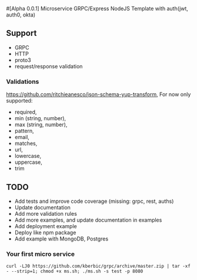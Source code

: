 #[Alpha 0.0.1]  Microservice GRPC/Express NodeJS Template with auth(jwt, auth0, okta) 

## Support
- GRPC
- HTTP
- proto3
- request/response validation

### Validations
https://github.com/ritchieanesco/json-schema-yup-transform, 
For now only supported: 
- required, 
- min (string, number), 
- max (string, number), 
- pattern, 
- email, 
- matches, 
- url, 
- lowercase, 
- uppercase, 
- trim

## TODO
- Add tests and improve code coverage (missing: grpc, rest, auths)
- Update documentation
- Add more validation rules
- Add more examples, and update documentation in examples
- Add deployment example
- Deploy like npm package
- Add example with MongoDB, Postgres

### Your first micro service

    curl -LJ0 https://github.com/kberbic/grpc/archive/master.zip | tar -xf - --strip=1; chmod +x ms.sh; ./ms.sh -s test -p 8080